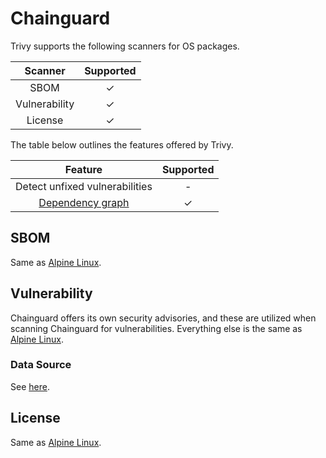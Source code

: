 # Chainguard
Trivy supports the following scanners for OS packages.

|    Scanner    | Supported |
| :-----------: | :-------: |
|     SBOM      |     ✓     |
| Vulnerability |     ✓     |
|    License    |     ✓     |

The table below outlines the features offered by Trivy.

|                Feature                | Supported |
| :-----------------------------------: | :-------: |
|    Detect unfixed vulnerabilities     |     -     |
| [Dependency graph][dependench-graph] |     ✓     |

## SBOM
Same as [Alpine Linux](alpine.md#sbom).

## Vulnerability
Chainguard offers its own security advisories, and these are utilized when scanning Chainguard for vulnerabilities.
Everything else is the same as [Alpine Linux](alpine.md#vulnerability).

### Data Source
See [here](../../scanner/vulnerability.md#data-sources).

## License
Same as [Alpine Linux](alpine.md#license).


[dependench-graph]: ../../configuration/reporting.md#show-origins-of-vulnerable-dependencies
[secdb]: https://packages.cgr.dev/chainguard/security.json